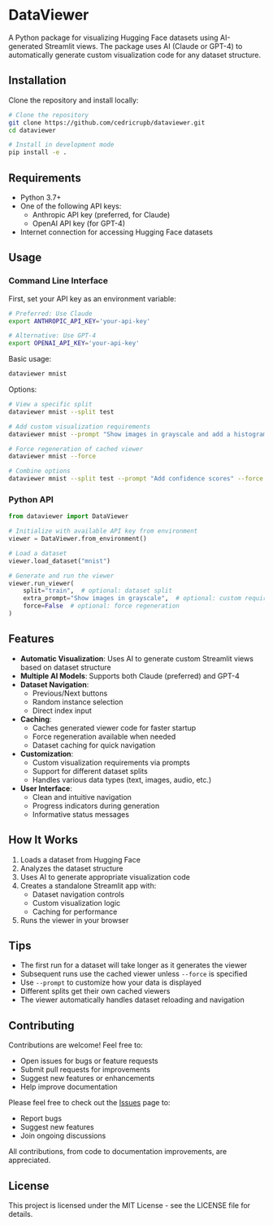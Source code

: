 # DataViewer

A Python package for visualizing Hugging Face datasets using AI-generated Streamlit views. The package uses AI (Claude or GPT-4) to automatically generate custom visualization code for any dataset structure.

## Installation

Clone the repository and install locally:

```bash
# Clone the repository
git clone https://github.com/cedricrupb/dataviewer.git
cd dataviewer

# Install in development mode
pip install -e .
```

## Requirements

- Python 3.7+
- One of the following API keys:
  - Anthropic API key (preferred, for Claude)
  - OpenAI API key (for GPT-4)
- Internet connection for accessing Hugging Face datasets

## Usage

### Command Line Interface

First, set your API key as an environment variable:

```bash
# Preferred: Use Claude
export ANTHROPIC_API_KEY='your-api-key'

# Alternative: Use GPT-4
export OPENAI_API_KEY='your-api-key'
```

Basic usage:
```bash
dataviewer mnist
```

Options:
```bash
# View a specific split
dataviewer mnist --split test

# Add custom visualization requirements
dataviewer mnist --prompt "Show images in grayscale and add a histogram of pixel values"

# Force regeneration of cached viewer
dataviewer mnist --force

# Combine options
dataviewer mnist --split test --prompt "Add confidence scores" --force
```

### Python API

```python
from dataviewer import DataViewer

# Initialize with available API key from environment
viewer = DataViewer.from_environment()

# Load a dataset
viewer.load_dataset("mnist")

# Generate and run the viewer
viewer.run_viewer(
    split="train",  # optional: dataset split
    extra_prompt="Show images in grayscale",  # optional: custom requirements
    force=False  # optional: force regeneration
)
```

## Features

- **Automatic Visualization**: Uses AI to generate custom Streamlit views based on dataset structure
- **Multiple AI Models**: Supports both Claude (preferred) and GPT-4
- **Dataset Navigation**: 
  - Previous/Next buttons
  - Random instance selection
  - Direct index input
- **Caching**:
  - Caches generated viewer code for faster startup
  - Force regeneration available when needed
  - Dataset caching for quick navigation
- **Customization**:
  - Custom visualization requirements via prompts
  - Support for different dataset splits
  - Handles various data types (text, images, audio, etc.)
- **User Interface**:
  - Clean and intuitive navigation
  - Progress indicators during generation
  - Informative status messages

## How It Works

1. Loads a dataset from Hugging Face
2. Analyzes the dataset structure
3. Uses AI to generate appropriate visualization code
4. Creates a standalone Streamlit app with:
   - Dataset navigation controls
   - Custom visualization logic
   - Caching for performance
5. Runs the viewer in your browser

## Tips

- The first run for a dataset will take longer as it generates the viewer
- Subsequent runs use the cached viewer unless `--force` is specified
- Use `--prompt` to customize how your data is displayed
- Different splits get their own cached viewers
- The viewer automatically handles dataset reloading and navigation

## Contributing

Contributions are welcome! Feel free to:

- Open issues for bugs or feature requests
- Submit pull requests for improvements
- Suggest new features or enhancements
- Help improve documentation

Please feel free to check out the [Issues](https://github.com/cedricrupb/dataviewer/issues) page to:
- Report bugs
- Suggest new features
- Join ongoing discussions

All contributions, from code to documentation improvements, are appreciated.

## License

This project is licensed under the MIT License - see the LICENSE file for details.